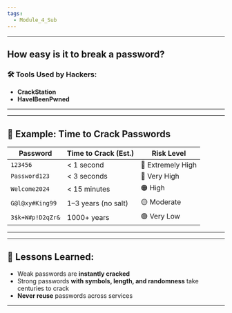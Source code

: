 ```yaml
---
tags:
  - Module_4_Sub
---
```

---
## How easy is it to break a password?

### 🛠️ **Tools Used by Hackers:**
- **CrackStation**
- **HaveIBeenPwned**

---


---
## 🧪 **Example: Time to Crack Passwords**
| Password         | Time to Crack (Est.) | Risk Level        |
| ---------------- | -------------------- | ----------------- |
| `123456`         | < 1 second           | 🔴 Extremely High |
| `Password123`    | < 3 seconds          | 🔴 Very High      |
| `Welcome2024`    | < 15 minutes         | 🟠 High           |
| `G@l@xy#King99`  | 1–3 years (no salt)  | 🟡 Moderate       |
| `3$k+W#p!D2qZr&` | 1000+ years          | 🟢 Very Low       |

---


---
## 🔐 **Lessons Learned:**

- Weak passwords are **instantly cracked**
- Strong passwords **with symbols, length, and randomness** take centuries to crack
- **Never reuse** passwords across services

---



